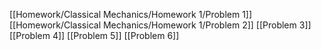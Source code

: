 [[Homework/Classical Mechanics/Homework 1/Problem 1]]
[[Homework/Classical Mechanics/Homework 1/Problem 2]]
[[Problem 3]]
[[Problem 4]]
[[Problem 5]]
[[Problem 6]]